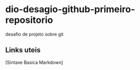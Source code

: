 # dio-desagio-github-primeiro-repositorio
desafio de projeto sobre git


## Links uteis
[Sintaxe Basica Markdown]  
